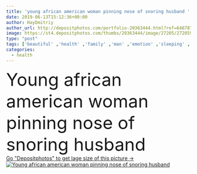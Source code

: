 ```yaml
---
title: 'young african american woman pinning nose of snoring husband '
date: 2019-06-13T15:12:36+00:00
author: HayDmitriy
author_url: http://depositphotos.com/portfolio-20363444.html?ref=64678756
image: https://st4.depositphotos.com/thumbs/20363444/image/27205/272059968/api_thumb_450.jpg?forcejpeg=true
type: "post"
tags: ['beautiful' ,'health' ,'family' ,'man' ,'emotion' ,'sleeping' ,'lying' ,'sleep' ,'home' ,'woman' ,'emotional' ,'pin' ,'together' ,'togetherness' ,'indoors' ,'noise' ,'attractive' ,'handsome' ,'pain' ,'wife' ,'husband' ,'displeased' ,'suffering' ,'hurt' ,'bedding' ,'unhappy' ,'painful' ,'dissatisfied' ,'suffer' ,'snore' ,'snoring' ,'Two People' ,'black woman' ,'african american' ,'overhead view' ,'black man' ]
categories: 
  - health
---
```

<div aling="center">
            <font size="60"> Young african american woman pinning nose of snoring husband</font>   
</div>
<div>
    <a href='https://depositphotos.com/272059968/stock-photo-young-african-american-woman-pinning.html?ref=64678756' target=_blank > Go "Depositphotos" to get lage size of this picture ->
        <img href='https://depositphotos.com/272059968/stock-photo-young-african-american-woman-pinning.html?ref=64678756' src='https://st4.depositphotos.com/20363444/27205/i/950/depositphotos_272059968-stock-photo-young-african-american-woman-pinning.jpg?forcejpeg=true' alt='Young african american woman pinning nose of snoring husband' >
    </a>
</div>
